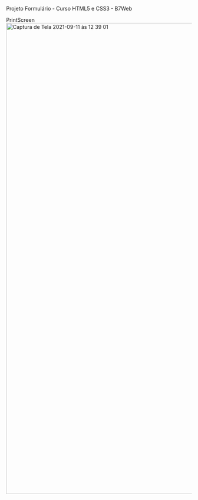 Projeto Formulário - Curso HTML5 e CSS3 - B7Web

PrintScreen
<img width="1278" alt="Captura de Tela 2021-09-11 às 12 39 01" src="https://user-images.githubusercontent.com/86616980/132953328-b07dcfcb-d85d-465f-9e6b-543b2b708a59.png">

